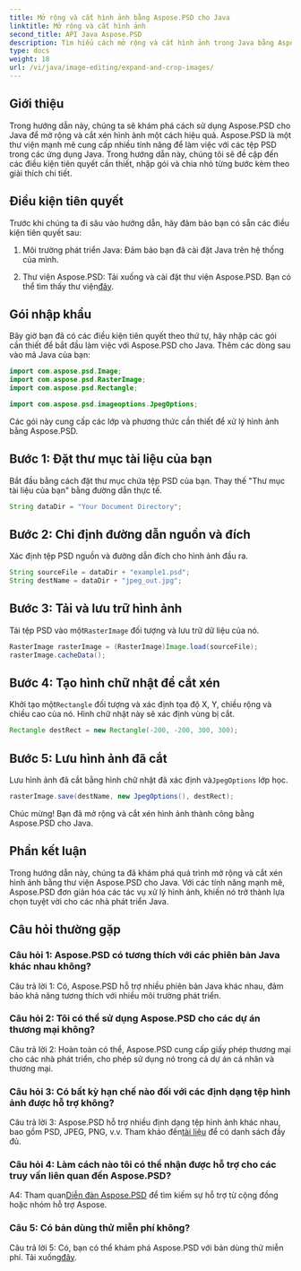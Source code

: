 ```yaml
---
title: Mở rộng và cắt hình ảnh bằng Aspose.PSD cho Java
linktitle: Mở rộng và cắt hình ảnh
second_title: API Java Aspose.PSD
description: Tìm hiểu cách mở rộng và cắt hình ảnh trong Java bằng Aspose.PSD. Hướng dẫn từng bước để xử lý hình ảnh hiệu quả.
type: docs
weight: 18
url: /vi/java/image-editing/expand-and-crop-images/
---
```

## Giới thiệu

Trong hướng dẫn này, chúng ta sẽ khám phá cách sử dụng Aspose.PSD cho Java để mở rộng và cắt xén hình ảnh một cách hiệu quả. Aspose.PSD là một thư viện mạnh mẽ cung cấp nhiều tính năng để làm việc với các tệp PSD trong các ứng dụng Java. Trong hướng dẫn này, chúng tôi sẽ đề cập đến các điều kiện tiên quyết cần thiết, nhập gói và chia nhỏ từng bước kèm theo giải thích chi tiết.

## Điều kiện tiên quyết

Trước khi chúng ta đi sâu vào hướng dẫn, hãy đảm bảo bạn có sẵn các điều kiện tiên quyết sau:

1. Môi trường phát triển Java: Đảm bảo bạn đã cài đặt Java trên hệ thống của mình.

2.  Thư viện Aspose.PSD: Tải xuống và cài đặt thư viện Aspose.PSD. Bạn có thể tìm thấy thư viện[đây](https://releases.aspose.com/psd/java/).

## Gói nhập khẩu

Bây giờ bạn đã có các điều kiện tiên quyết theo thứ tự, hãy nhập các gói cần thiết để bắt đầu làm việc với Aspose.PSD cho Java. Thêm các dòng sau vào mã Java của bạn:

```java
import com.aspose.psd.Image;
import com.aspose.psd.RasterImage;
import com.aspose.psd.Rectangle;

import com.aspose.psd.imageoptions.JpegOptions;
```

Các gói này cung cấp các lớp và phương thức cần thiết để xử lý hình ảnh bằng Aspose.PSD.

## Bước 1: Đặt thư mục tài liệu của bạn

Bắt đầu bằng cách đặt thư mục chứa tệp PSD của bạn. Thay thế "Thư mục tài liệu của bạn" bằng đường dẫn thực tế.

```java
String dataDir = "Your Document Directory";
```

## Bước 2: Chỉ định đường dẫn nguồn và đích

Xác định tệp PSD nguồn và đường dẫn đích cho hình ảnh đầu ra.

```java
String sourceFile = dataDir + "example1.psd";
String destName = dataDir + "jpeg_out.jpg";
```

## Bước 3: Tải và lưu trữ hình ảnh

 Tải tệp PSD vào một`RasterImage` đối tượng và lưu trữ dữ liệu của nó.

```java
RasterImage rasterImage = (RasterImage)Image.load(sourceFile);
rasterImage.cacheData();
```

## Bước 4: Tạo hình chữ nhật để cắt xén

 Khởi tạo một`Rectangle` đối tượng và xác định tọa độ X, Y, chiều rộng và chiều cao của nó. Hình chữ nhật này sẽ xác định vùng bị cắt.

```java
Rectangle destRect = new Rectangle(-200, -200, 300, 300);
```

## Bước 5: Lưu hình ảnh đã cắt

 Lưu hình ảnh đã cắt bằng hình chữ nhật đã xác định và`JpegOptions` lớp học.

```java
rasterImage.save(destName, new JpegOptions(), destRect);
```

Chúc mừng! Bạn đã mở rộng và cắt xén hình ảnh thành công bằng Aspose.PSD cho Java.

## Phần kết luận

Trong hướng dẫn này, chúng ta đã khám phá quá trình mở rộng và cắt xén hình ảnh bằng thư viện Aspose.PSD cho Java. Với các tính năng mạnh mẽ, Aspose.PSD đơn giản hóa các tác vụ xử lý hình ảnh, khiến nó trở thành lựa chọn tuyệt vời cho các nhà phát triển Java.

## Câu hỏi thường gặp

### Câu hỏi 1: Aspose.PSD có tương thích với các phiên bản Java khác nhau không?

Câu trả lời 1: Có, Aspose.PSD hỗ trợ nhiều phiên bản Java khác nhau, đảm bảo khả năng tương thích với nhiều môi trường phát triển.

### Câu hỏi 2: Tôi có thể sử dụng Aspose.PSD cho các dự án thương mại không?

Câu trả lời 2: Hoàn toàn có thể, Aspose.PSD cung cấp giấy phép thương mại cho các nhà phát triển, cho phép sử dụng nó trong cả dự án cá nhân và thương mại.

### Câu hỏi 3: Có bất kỳ hạn chế nào đối với các định dạng tệp hình ảnh được hỗ trợ không?

 Câu trả lời 3: Aspose.PSD hỗ trợ nhiều định dạng tệp hình ảnh khác nhau, bao gồm PSD, JPEG, PNG, v.v. Tham khảo đến[tài liệu](https://reference.aspose.com/psd/java/) để có danh sách đầy đủ.

### Câu hỏi 4: Làm cách nào tôi có thể nhận được hỗ trợ cho các truy vấn liên quan đến Aspose.PSD?

 A4: Tham quan[Diễn đàn Aspose.PSD](https://forum.aspose.com/c/psd/34) để tìm kiếm sự hỗ trợ từ cộng đồng hoặc nhóm hỗ trợ Aspose.

### Câu 5: Có bản dùng thử miễn phí không?

 Câu trả lời 5: Có, bạn có thể khám phá Aspose.PSD với bản dùng thử miễn phí. Tải xuống[đây](https://releases.aspose.com/).